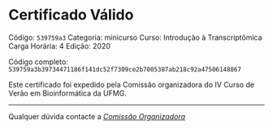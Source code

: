 # Certificado Válido

Código: `539759a3`
Categoria: minicurso
Curso: Introdução à Transcriptômica
Carga Horária: 4
Edição: 2020


Código completo: `539759a3b39734471186f141dc52f7309ce2b7005387ab218c92a47506148867`


Este certificado foi expedido pela Comissão organizadora do IV Curso de Verão em Bioinformática da UFMG.

----

Qualquer dúvida contacte a [_Comissão Organizadora_](<mailto:cursobioinfoufmg@gmail.com$subject=[Certificados]>)

